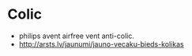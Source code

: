 # Colic

* philips avent airfree vent anti-colic.
* http://arsts.lv/jaunumi/jauno-vecaku-bieds-kolikas
